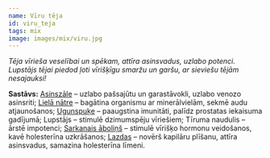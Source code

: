 ```yaml
---
name: Vīru tēja
id: viru_teja
tags: mix
image: images/mix/viru.jpg
---
```

*Tēja vīrieša veselībai un spēkam, attīra asinsvadus, uzlabo potenci. Lupstājs tējai piedod ļoti vīrišķīgu smaržu un garšu, ar sieviešu tējām nesajauksi!*

**Sastāvs:**
<a href="https://www.danga.lv/mono/#asinszale">Asinszāle</a> – uzlabo pašsajūtu un garastāvokli, uzlabo venozo asinsriti;
<a href="https://www.danga.lv/mono/#liela_natre">Lielā nātre</a> – bagātina organismu ar minerālvielām, sekmē audu atjaunošanos;
<a href="https://www.danga.lv/mono/#ugunspuke">Ugunspuķe</a> – paaugstina imunitāti, palīdz prostatas iekaisuma gadījumā;
Lupstājs – stimulē dzimumspēju vīriešiem;
Tīruma naudulis – ārstē impotenci;
<a href="https://www.danga.lv/mono/#sarkanais_abolins">Sarkanais āboliņš</a> – stimulē vīrišķo hormonu veidošanos, kavē holesterīna uzkrāšanos;
<a href="https://www.danga.lv/mono/#lazdu_miza">Lazdas</a> – novērš kapilāru plīšanu, attīra asinsvadus, samazina holesterīna līmeni.